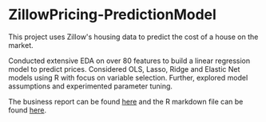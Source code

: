 # ZillowPricing-PredictionModel

This project uses Zillow's housing data to predict the cost of a house on the market. 

Conducted extensive EDA on over 80 features to build a linear regression model to predict prices. Considered OLS, Lasso, Ridge and Elastic Net models using R with focus on variable selection. Further, explored model assumptions and experimented parameter tuning.

The business report can be found [here](https://github.com/deenajohn/ZillowPricing-PredictionModel/blob/master/Business_Report.pdf) and the R markdown file can be found [here](https://github.com/deenajohn/ZillowPricing-PredictionModel/blob/master/Prediction_code.Rmd).
